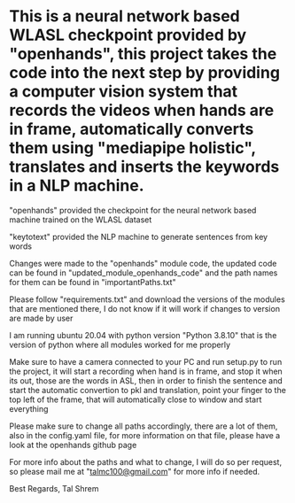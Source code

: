 # This is a neural network based WLASL checkpoint provided by "openhands", this project takes the code into the next step by providing a computer vision system that records the videos when hands are in frame, automatically converts them using "mediapipe holistic", translates and inserts the keywords in a NLP machine.

"openhands" provided the checkpoint for the neural network based machine trained on the WLASL dataset

"keytotext" provided the NLP machine to generate sentences from key words

Changes were made to the "openhands" module code, the updated code can be found in "updated_module_openhands_code" and the path names for them can be found in "importantPaths.txt"

Please follow "requirements.txt" and download the versions of the modules that are mentioned there, I do not know if it will work if changes to version are made by user

I am running ubuntu 20.04 with python version "Python 3.8.10" that is the version of python where all modules worked for me properly

Make sure to have a camera connected to your PC and run setup.py to run the project, it will start a recording when hand is in frame, and stop it when its out, those are the words in ASL, then in order to finish the sentence and start the automatic convertion to pkl and translation, point your finger to the top left of the frame, that will automatically close to window and start everything

Please make sure to change all paths accordingly, there are a lot of them, also in the config.yaml file, for more information on that file, please have a look at the openhands github page

For more info about the paths and what to change, I will do so per request, so please mail me at "talmc100@gmail.com" for more info if needed.

Best Regards,
Tal Shrem
